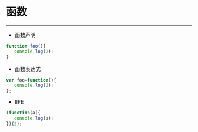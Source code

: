 # 函数
***************************************************************
* 函数声明
```javascript
function foo(){
   console.log(2);
}
```
* 函数表达式
```javascript
var foo=function(){
   console.log(2);
};
```
* IIFE
```javascript
(function(a){
   console.log(a);
})(2);
```